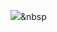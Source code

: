 
<img src="https://img.shields.io/badge/Swift-#F05138?style=flat-square&logo=swift&logoColor=white"/></a>&nbsp 
<!--
**hhh131/hhh131** is a ✨ _special_ ✨ repository because its `README.md` (this file) appears on your GitHub profile.#F05138

Here are some ideas to get you started:

- 🔭 I’m currently working on ...
- 🌱 I’m currently learning ...
- 👯 I’m looking to collaborate on ...
- 🤔 I’m looking for help with ...
- 💬 Ask me about ...
- 📫 How to reach me: ...
- 😄 Pronouns: ...
- ⚡ Fun fact: ...
-->
